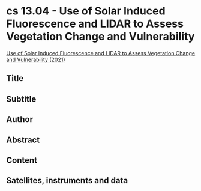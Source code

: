 
# cs 13.04 - Use of Solar Induced Fluorescence and LIDAR to Assess Vegetation Change and Vulnerability

[Use of Solar Induced Fluorescence and LIDAR to Assess Vegetation Change and Vulnerability (2021)](https://appliedsciences.nasa.gov/join-mission/training/english/arset-use-solar-induced-fluorescence-and-lidar-assess-vegetation)


## Title

## Subtitle

## Author

## Abstract

## Content

## Satellites, instruments and data

